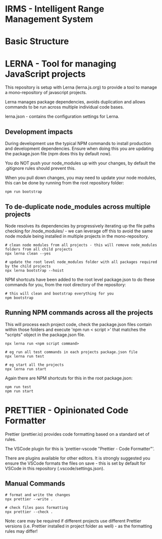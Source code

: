 # IRMS - Intelligent Range Management System

# Basic Structure

# LERNA - Tool for managing JavaScript projects

This repository is setup with Lerna (lerna.js.org) to provide a tool to manage a mono-repository of javascript projects.

Lerna manages package dependencies, avoids duplication and allows commands to be run across multiple individual code bases.

lerna.json - contains the configuration settings for Lerna.

## Development impacts

During development use the typical NPM commands to install production and development dependencies. Ensure when doing this you are updating the package.json file (npm does this by default now).

You do NOT push your node_modules up with your changes, by default the .gitignore rules should prevent this.

When you pull down changes, you may need to update your node modules, this can be done by running from the root repository folder:

```
npm run bootstrap
```

## To de-duplicate node_modules across multiple projects

Node resolves its dependencies by progressively iterating up the file paths checking for /node_modules/ - we can leverage off this to avoid the same node module being installed in multiple projects in the mono-repository.

```
# clean node modules from all projects - this will remove node_modules folders from all child projects
npx lerna clean --yes

# update the root level node_modules folder with all packages required by the child projects
npx lerna bootstrap --hoist
```

NPM shortcuts have been added to the root level package.json to do these commands for you, from the root directory of the repository:

```
# this will clean and bootstrap everything for you
npm bootstrap
```

## Running NPM commands across all the projects

This will process each project code, check the package.json files contain within those folders and execute 'npm run < script >' that matches the "scripts" object in the package.json file.

```
npx lerna run <npm script command>

# eg run all test commands in each projects package.json file
npx lerna run test

# eg start all the projects
npx lerna run start
```

Again there are NPM shortcuts for this in the root package.json:

```
npm run test
npm run start
```

# PRETTIER - Opinionated Code Formatter

Prettier (prettier.io) provides code formatting based on a standard set of rules.

The VSCode plugin for this is 'prettier-vscode "Prettier - Code Formatter"'.

There are plugins available for other editors. It is strongly suggested you ensure the VSCode formats the files on save - this is set by default for VSCode in this repository (.vscode/settings.json).

## Manual Commands

```
# format and write the changes
npx prettier --write .

# check files pass formatting
npx prettier --check .
```

Note: care may be required if different projects use different Prettier versions (i.e. Prettier installed in project folder as well) - as the formatting rules may differ!
